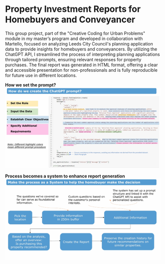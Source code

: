 # Property Investment Reports for Homebuyers and Conveyancer
This group project, part of the "Creative Coding for Urban Problems" module in my master’s program and developed in collaboration with Martello, focused on analyzing Leeds City Council's planning application data to provide insights for homebuyers and conveyancers. By utilizing the ChatGPT API, I streamlined the process of interpreting planning applications through tailored prompts, ensuring relevant responses for property purchases. The final report was generated in HTML format, offering a clear and accessible presentation for non-professionals and is fully reproducible for future use in different locations.

**How we set the prompt?**  
![Prompt Setting](https://github.com/hongyue17/genAI_property_investment_reports/blob/main/prompt_setting.jpg)

**Process becomes a system to enhance report generation**  
![Process System](https://github.com/hongyue17/genAI_property_investment_reports/blob/main/system.jpg)
